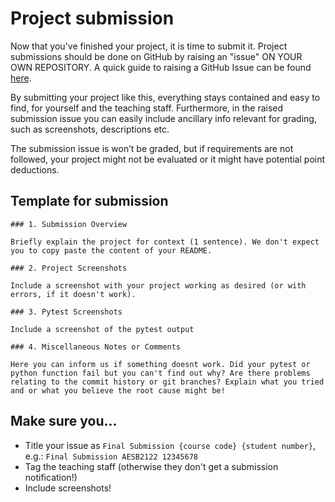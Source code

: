 # Project submission

Now that you've finished your project, it is time to submit it. Project submissions should be done on GitHub by raising an "issue" ON YOUR OWN REPOSITORY. A quick guide to raising a GitHub Issue can be found [here](../learning/guide-to-raising-issues.md). 

By submitting your project like this, everything stays contained and easy to find, for yourself and the teaching staff. Furthermore, in the raised submission issue you can easily include ancillary info relevant for grading, such as screenshots, descriptions etc.

The submission issue is won’t be graded, but if requirements are not followed, your project might not be evaluated or it might have potential point deductions.


## Template for submission

```
### 1. Submission Overview

Briefly explain the project for context (1 sentence). We don't expect you to copy paste the content of your README. 

### 2. Project Screenshots

Include a screenshot with your project working as desired (or with errors, if it doesn't work).

### 3. Pytest Screenshots

Include a screenshot of the pytest output

### 4. Miscellaneous Notes or Comments

Here you can inform us if something doesnt work. Did your pytest or python function fail but you can't find out why? Are there problems relating to the commit history or git branches? Explain what you tried and or what you believe the root cause might be!
```

## Make sure you...
- Title your issue as `Final Submission {course code} {student number}`, e.g.: `Final Submission AESB2122 12345678`
- Tag the teaching staff (otherwise they don't get a submission notification!)
- Include screenshots! 
